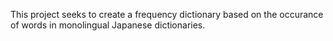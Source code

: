 This project seeks to create a frequency dictionary based on the occurance of words in monolingual Japanese dictionaries.

